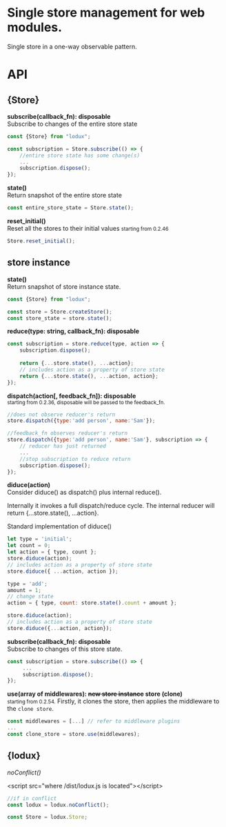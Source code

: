 # Single store management for web modules.
Single store in a one-way observable pattern.

# API

## {Store}
__subscribe(callback_fn): disposable__  
Subscribe to changes of the entire store state
```javascript
const {Store} from "lodux";

const subscription = Store.subscribe(() => { 
    //entire store state has some change(s)
    ...
    subscription.dispose();
});
```
__state()__  
Return snapshot of the entire store state
```javascript
const entire_store_state = Store.state();
```
__reset_initial()__  
Reset all the stores to their initial values
<small>starting from 0.2.46</small>
```javascript
Store.reset_initial();
```

## store instance

__state()__  
Return snapshot of store instance state. 
```javascript
const {Store} from "lodux";

const store = Store.createStore();
const store_state = store.state();
```

__reduce(type: string, callback_fn):  disposable__  
```javascript
const subscription = store.reduce(type, action => { 
    subscription.dispose();
    
    return {...store.state(), ...action};
    // includes action as a property of store state
    return {...store.state(), ...action, action};
});

```
__dispatch(action[, feedback_fn]):  disposable__  
<small>starting from 0.2.36, disposable will be passed to the feedback_fn.</small>
```javascript
//does not observe reducer's return
store.dispatch({type:'add person', name:'Sam'});

//feedback_fn observes reducer's return
store.dispatch({type:'add person', name:'Sam'}, subscription => {
    // reducer has just returned
    ...    
    //stop subscription to reduce return
    subscription.dispose();
});
```

__diduce(action)__  
Consider diduce() as dispatch() plus internal reduce().  

Internally it invokes a full dispatch/reduce cycle. The internal reducer will return {...store.state(), ...action}.  

Standard implementation of diduce()
```javascript
let type = 'initial';
let count = 0;
let action = { type, count };
store.diduce(action);
// includes action as a property of store state
store.diduce({ ...action, action });

type = 'add';
amount = 1;
// change state 
action = { type, count: store.state().count + amount };

store.diduce(action);
// includes action as a property of store state
store.diduce({...action, action});
```

__subscribe(callback_fn): disposable__  
Subscribe to changes of this store state.
```javascript
const subscription = store.subscribe(() => {
     ...
     subscription.dispose();
});
```

__use(array of middlewares): <s>new store instance</s> store (clone)__  
<small>starting from 0.2.54.</small>
Firstly, it clones the store, then applies the middleware to the `clone store`.
```javascript
const middlewares = [...] // refer to middleware plugins
...
const clone_store = store.use(middlewares);
```

## {lodux}
_noConflict()_

&lt;script src="where /dist/lodux.js is located">&lt;/script>
```javascript
//if in conflict
const lodux = lodux.noConflict();

const Store = lodux.Store;
```
